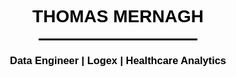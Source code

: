 <div align="center">
  <h1 style="font-family: Arial, sans-serif; color: black;">THOMAS MERNAGH</h1>
  <hr style="border: 1px solid black; width: 50%;">
  <h3 style="font-family: Arial, sans-serif; color: black;">Data Engineer | Logex | Healthcare Analytics</h3>
</div>
